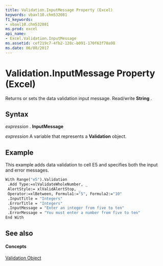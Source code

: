 ```yaml
---
title: Validation.InputMessage Property (Excel)
keywords: vbaxl10.chm532081
f1_keywords:
- vbaxl10.chm532081
ms.prod: excel
api_name:
- Excel.Validation.InputMessage
ms.assetid: cef219c7-4fb2-128c-b091-170f63f70a98
ms.date: 06/08/2017
---
```



# Validation.InputMessage Property (Excel)

Returns or sets the data validation input message. Read/write  **String** .


## Syntax

 _expression_ . **InputMessage**

 _expression_ A variable that represents a **Validation** object.


## Example

This example adds data validation to cell E5 and specifies both the input and error messages.


```vb
With Range("e5").Validation 
 .Add Type:=xlValidateWholeNumber, _ 
 AlertStyle:= xlValidAlertStop, _ 
 Operator:=xlBetween, Formula1:="5", Formula2:="10" 
 .InputTitle = "Integers" 
 .ErrorTitle = "Integers" 
 .InputMessage = "Enter an integer from five to ten" 
 .ErrorMessage = "You must enter a number from five to ten" 
End With
```


## See also


#### Concepts


[Validation Object](Excel.Validation.md)

